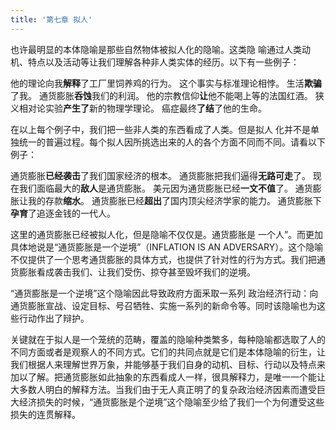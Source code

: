 ```yaml
---
title: '第七章 拟人'
---
```


也许最明显的本体隐喻是那些自然物体被拟人化的隐喻。这类隐 喻通过人类动机、特点以及活动等让我们理解各种非人类实体的经历。以下有一些例子：

他的理论向我**解释**了工厂里饲养鸡的行为。
这个事实与标准理论相悖。
生活**欺骗**了我。
通货膨胀**呑蚀**我们的利润。
他的宗教信仰**让**他不能喝上等的法国红酒。
狭义相对论实验**产生了**新的物理学理论。
癌症最终**了结**了他的生命。

在以上每个例子中，我们把一些非人类的东西看成了人类。但是拟人 化并不是单独统一的普遍过程。每个拟人因所挑选出来的人的各个方面不同而不同。请看以下例子：

通货膨胀**已经袭击**了我们国家经济的根本。
通货膨胀把我们逼得**无路可走**了。
现在我们面临最大的**敌人**是通货膨胀。
美元因为通货膨胀已经**一文不值**了。
通货膨胀让我的存款**缩水**。
通货膨胀已经**超出**了国内顶尖经济学家的能力。
通货膨胀下**孕育**了追逐金钱的一代人。

这里的通货膨胀已经被拟人化，但是隐喻不仅仅是。通货膨胀是 一个人”。而更加具体地说是“通货膨胀是一个逆境”（INFLATION IS AN ADVERSARY）。这个隐喻不仅提供了一个思考通货膨胀的具体方式，也提供了针对性的行为方式。我们把通货膨胀看成袭击我们、让我们受伤、掠夺甚至毁坏我们的逆境。

“通货膨胀是一个逆境”这个隐喻因此导致政府方面釆取一系列 政治经济行动：向通货膨胀宣战、设定目标、号召牺牲、实施一系列的新命令等。同时该隐喻也为这些行动作出了辩护。

关键就在于拟人是一个笼统的范畴，覆盖的隐喻种类繁多，每种隐喻都选取了人的不同方面或者是观察人的不同方式。它们的共同点就是它们是本体隐喻的衍生，让我们根据人来理解世界万象，并能够基于我们自身的动机、目标、行动以及特点来加以了解。把通货膨胀如此抽象的东西看成人一样，很具解释力，是唯一一个能让大多数人明白的解释方法。当我们由于无人真正明了的复杂政治经济因素而遭受巨大经济损失的时候，“通货膨胀是个逆境”这个隐喻至少给了我们一个为何遭受这些损失的连贯解释。
